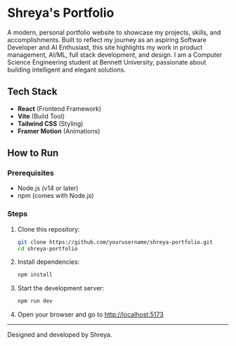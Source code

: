 # Shreya's Portfolio

A modern, personal portfolio website to showcase my projects, skills, and accomplishments. Built to reflect my journey as an aspiring Software Developer and AI Enthusiast, this site highlights my work in product management, AI/ML, full stack development, and design. I am a Computer Science Engineering student at Bennett University, passionate about building intelligent and elegant solutions.

## Tech Stack

- **React** (Frontend Framework)
- **Vite** (Build Tool)
- **Tailwind CSS** (Styling)
- **Framer Motion** (Animations)

## How to Run

### Prerequisites
- Node.js (v14 or later)
- npm (comes with Node.js)

### Steps
1. Clone this repository:
   ```bash
   git clone https://github.com/yourusername/shreya-portfolio.git
   cd shreya-portfolio
   ```
2. Install dependencies:
   ```bash
   npm install
   ```
3. Start the development server:
   ```bash
   npm run dev
   ```
4. Open your browser and go to [http://localhost:5173](http://localhost:5173)

---

Designed and developed by Shreya.
